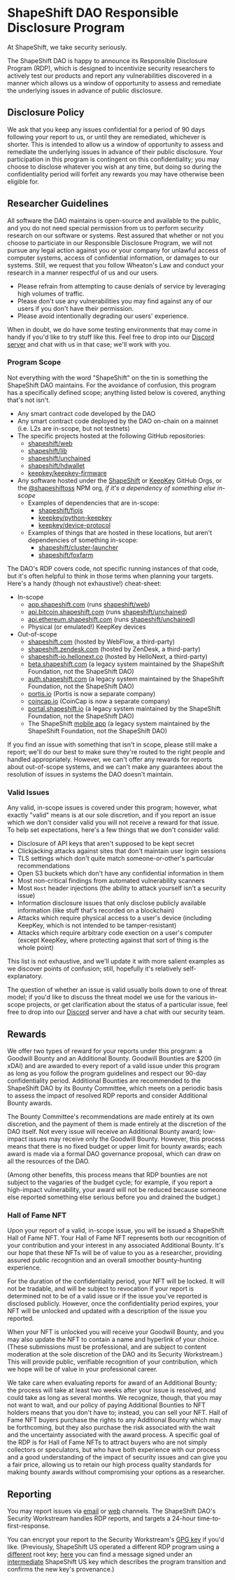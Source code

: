 
# ShapeShift DAO Responsible Disclosure Program

At ShapeShift, we take security seriously.

The ShapeShift DAO is happy to announce its Responsible Disclosure Program (RDP), which is designed to incentivize security researchers to actively test our products and report any vulnerabilities discovered in a manner which allows us a window of opportunity to assess and remediate the underlying issues in advance of public disclosure.

## Disclosure Policy

We ask that you keep any issues confidential for a period of 90 days following your report to us, or until they are remediated, whichever is shorter. This is intended to allow us a window of opportunity to assess and remediate the underlying issues in advance of their public disclosure. Your participation in this program is contingent on this confidentiality; you may choose to disclose whatever you wish at any time, but doing so during the confidentiality period will forfeit any rewards you may have otherwise been eligible for.

## Researcher Guidelines

All software the DAO maintains is open-source and available to the public, and you do not need special permission from us to perform security research on our software or systems. Rest assured that whether or not you choose to particiate in our Responsible Disclosure Program, we will not pursue any legal action against you or your company for unlawful access of computer systems, access of confidential information, or damages to our systems. Still, we request that you follow Wheaton's Law and conduct your research in a manner respectful of us and our users.

- Please refrain from attempting to cause denials of service by leveraging high volumes of traffic.
- Please don't use any vulnerabilities you may find against any of our users if you don't have their permission.
- Please avoid intentionally degrading our users' experience.

When in doubt, we do have some testing environments that may come in handy if you'd like to try stuff like this. Feel free to drop into our [Discord server](https://discord.gg/shapeshift) and chat with us in that case; we'll work with you.

### Program Scope

Not everything with the word "ShapeShift" on the tin is something the ShapeShift DAO maintains. For the avoidance of confusion, this program has a specifically defined scope; anything listed below is covered, anything that's not isn't.

- Any smart contract code developed by the DAO
- Any smart contract code deployed by the DAO on-chain on a mainnet (i.e. L2s are in-scope, but not testnets)
- The specific projects hosted at the following GitHub repositories:
  -  [shapeshift/web](https://github.com/shapeshift/web)
  -  [shapeshift/lib](https://github.com/shapeshift/lib)
  -  [shapeshift/unchained](https://github.com/shapeshift/unchained)
  -  [shapeshift/hdwallet](https://github.com/shapeshift/hdwallet)
  -  [keepkey/keepkey-firmware](https://github.com/keepkey/keepkey-firmware)
- Any software hosted under the [ShapeShift](https://github.com/shapeshift/) or [KeepKey](https://github.com/keepkey/) GitHub Orgs, or the [@shapeshiftoss](https://www.npmjs.com/org/shapeshiftoss) NPM org, *if it's a dependency of something else in-scope*
  - Examples of dependencies that are in-scope:
    -  [shapeshift/fiojs](https://github.com/shapeshift/fiojs)
    -  [keepkey/python-keepkey](https://github.com/keepkey/python-keepkey)
    -  [keepkey/device-protocol](https://github.com/keepkey/device-protocol)
  - Examples of things that are hosted in these locations, but aren't dependencies of something in-scope:
    -  [shapeshift/cluster-launcher](https://github.com/shapeshift/cluster-launcher)
    -  [shapeshift/foxfarm](https://github.com/shapeshift/foxfarm)

The DAO's RDP covers code, not specific running instances of that code, but it's often helpful to think in those terms when planning your targets. Here's a handy (though not exhaustive!) cheat-sheet:

- In-scope
  -  [app.shapeshift.com](https://app.shapeshift.com) (runs [shapeshift/web](https://github.com/shapeshift/web))
  -  [api.bitcoin.shapeshift.com](https://api.bitcoin.shapeshift.com) (runs [shapeshift/unchained](https://github.com/shapeshift/unchained))
  -  [api.ethereum.shapeshift.com](https://api.ethereum.shapeshift.com) (runs [shapeshift/unchained](https://github.com/shapeshift/unchained))
  - Physical (or emulated!) KeepKey devices
- Out-of-scope
  -  [shapeshift.com](https://shapeshift.com) (hosted by WebFlow, a third-party)
  -  [shapeshift.zendesk.com](https://shapeshift.zendesk.com) (hosted by ZenDesk, a third-party)
  -  [shapeshift-io.hellonext.co](https://shapeshift-io.hellonext.co/) (hosted by HelloNext, a third-party)
  -  [beta.shapeshift.com](https://beta.shapeshift.com) (a legacy system maintained by the ShapeShift Foundation, not the ShapeShift DAO)
  -  [auth.shapeshift.com](https://auth.shapeshift.com) (a legacy system maintained by the ShapeShift Foundation, not the ShapeShift DAO)
  -  [portis.io](https://portis.io) (Portis is now a separate company)
  -  [coincap.io](https://coincap.io) (CoinCap is now a separate company)
  -  [portal.shapeshift.io](https://portal.shapeshift.io) (a legacy system maintained by the ShapeShift Foundation, not the ShapeShift DAO)
  -  The ShapeShift [mobile app](https://apps.apple.com/us/app/shapeshift-buy-trade-crypto/id996569075) (a legacy system maintained by the ShapeShift Foundation, not the ShapeShift DAO)

If you find an issue with something that isn't in scope, please still make a report; we'll do our best to make sure they're routed to the right people and handled appropriately. However, we can't offer any rewards for reports about out-of-scope systems, and we can't make any guarantees about the resolution of issues in systems the DAO doesn't maintain.

### Valid Issues

Any valid, in-scope issues is covered under this program; however, what exactly "valid" means is at our sole discretion, and if you report an issue which we don't consider valid you will not receive a reward for that issue. To help set expectations, here's a few things that we don't consider valid:

- Disclosure of API keys that aren't supposed to be kept secret
- Clickjacking attacks against sites that don't maintain user login sessions
- TLS settings which don't quite match someone-or-other's particular recommendations
- Open S3 buckets which don't have any confidential information in them
- Most non-critical findings from automated vulnerability scanners
- Most `Host` header injections (the ability to attack yourself isn't a security issue)
- Information disclosure issues that only disclose publicly available information (like stuff that's recorded on a blockchain)
- Attacks which require physical access to a user's device (including KeepKey, which is not intended to be tamper-resistant)
- Attacks which require arbitrary code exection on a user's computer (except KeepKey, where protecting against that sort of thing is the whole point)

This list is not exhaustive, and we'll update it with more salient examples as we discover points of confusion; still, hopefully it's relatively self-explanatory.

The question of whether an issue is valid usually boils down to one of threat model; if you'd like to discuss the threat model we use for the various in-scope projects, or get clarification about the status of a particular issue, feel free to drop into our [Discord](https://discord.gg/shapeshift) server and have a chat with our security team.

## Rewards

We offer two types of reward for your reports under this program: a Goodwill Bounty and an Additional Bounty. Goodwill Bounties are $200 (in xDAI) and are awarded to every report of a valid issue under this program as long as you follow the program guidelines and respect our 90-day confidentiality period. Additional Bounties are recommended to the ShapeShift DAO by its Bounty Committee, which meets on a periodic basis to assess the impact of resolved RDP reports and consider Additional Bounty awards.

The Bounty Committee's recommendations are made entirely at its own discretion, and the payment of them is made entirely at the discretion of the DAO itself. Not every issue will receive an Additional Bounty award; low-impact issues may receive only the Goodwill Bounty. However, this process means that there is no fixed budget or upper limit for bounty awards; each award is made via a formal DAO governance proposal, which can draw on all the resources of the DAO.

(Among other benefits, this process means that RDP bounties are not subject to the vagaries of the budget cycle; for example, if you report a high-impact vulnerability, your award will not be reduced because someone else reported something else serious before you and drained the budget.)

### Hall of Fame NFT

Upon your report of a valid, in-scope issue, you will be issued a ShapeShift Hall of Fame NFT. Your Hall of Fame NFT represents both our recognition of your contribution and your interest in any associated Additional Bounty. It's our hope that these NFTs will be of value to you as a researcher, providing assured public recognition and an overall smoother bounty-hunting experience.

For the duration of the confidentiality period, your NFT will be locked. It will not be tradable, and will be subject to revocation if your report is determined not to be of a valid issue or if the issue you've reported is disclosed publicly. However, once the confidentiality period expires, your NFT will be unlocked and updated with a description of the issue you reported.

When your NFT is unlocked you will receive your Goodwill Bounty, and you may also update the NFT to contain a name and hyperlink of your choice. (These submissions must be professional, and are subject to content moderation at the sole discretion of the DAO and its Security Workstream.) This will provide public, verifiable recognition of your contribution, which we hope will be of value in your professional career.

We take care when evaluating reports for award of an Additional Bounty; the process will take at least two weeks after your issue is resolved, and could take as long as several months. We recognize, though, that you may not want to wait, and our policy of paying Additional Bounties to NFT holders means that you don't have to; instead, you can sell your NFT. Hall of Fame NFT buyers purchase the rights to any Additional Bounty which may be forthcoming, but they also purchase the risk associated with the wait and the uncertainty associated with the award process. A specific goal of the RDP is for Hall of Fame NFTs to attract buyers who are not simply collectors or speculators, but who have both experience with our process and a good understanding of the impact of security issues and can give you a fair price, allowing us to retain our high process quality standards for making bounty awards without compromising your options as a researcher.

## Reporting

You may report issues via [email](mailto:security@shapeshift.io) or [web](https://shapeshift.zendesk.com/hc/en-us/requests/new?ticket_form_id=4419512276365) channels. The ShapeShift DAO's Security Workstream handles RDP reports, and targets a 24-hour time-to-first-response.

You can encrypt your report to the Security Workstream's [GPG key](https://ipfs.io/ipfs/bafybeicenclfzbrc3rnuknzzhiqyqzql2ax77s6oifj3hy2wolhfclv5jm/0CCAE62C4CE9AD1F.asc) if you'd like. (Previously, ShapeShift US operated a different RDP program using a [different](https://ipfs.io/ipfs/bafybeigmy2k65gxpl5u2wp56pdkr4xjkepgy2lw7ywxxsvfm6xdptl6mhu/04B97C31DF76FA40.asc) root key; [here](https://ipfs.io/ipfs/bafybeicvowvsgzb3qqxylre2diuusmao3bu5cinru7htv2htmoq5ims2a4) you can find a message signed under an [intermediate](https://ipfs.io/ipfs/bafybeieo5z3kgogurjaughcr7zssxxcrjsuzgp6kqt4hkvrnvssn24iepy/86ED7AD1A2204998.asc) ShapeShift US key which describes the program transition and confirms the new key's provenance.)
